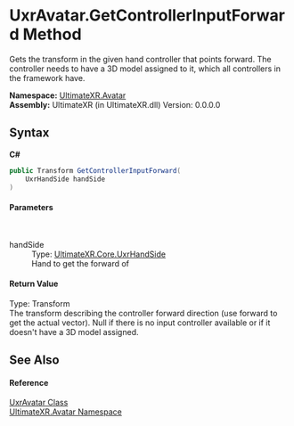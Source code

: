 # UxrAvatar.GetControllerInputForward Method 
 

Gets the transform in the given hand controller that points forward. The controller needs to have a 3D model assigned to it, which all controllers in the framework have.

**Namespace:**&nbsp;<a href="N_UltimateXR_Avatar">UltimateXR.Avatar</a><br />**Assembly:**&nbsp;UltimateXR (in UltimateXR.dll) Version: 0.0.0.0

## Syntax

**C#**<br />
``` C#
public Transform GetControllerInputForward(
	UxrHandSide handSide
)
```


#### Parameters
&nbsp;<dl><dt>handSide</dt><dd>Type: <a href="T_UltimateXR_Core_UxrHandSide">UltimateXR.Core.UxrHandSide</a><br />Hand to get the forward of</dd></dl>

#### Return Value
Type: Transform<br />The transform describing the controller forward direction (use forward to get the actual vector). Null if there is no input controller available or if it doesn't have a 3D model assigned.

## See Also


#### Reference
<a href="T_UltimateXR_Avatar_UxrAvatar">UxrAvatar Class</a><br /><a href="N_UltimateXR_Avatar">UltimateXR.Avatar Namespace</a><br />